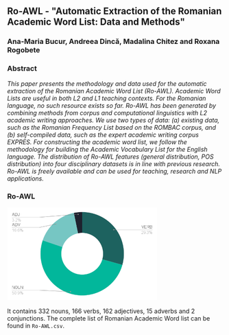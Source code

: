 ## Ro-AWL - "Automatic Extraction of the Romanian Academic Word List: Data and Methods"
### Ana-Maria Bucur, Andreea Dincă, Madalina Chitez and Roxana Rogobete

### Abstract
*This paper presents the methodology and data used for the automatic extraction of the Romanian Academic Word List (Ro-AWL). Academic Word Lists are useful in both L2 and L1 teaching contexts. For the Romanian language, no such resource exists so far. Ro-AWL has been generated by combining methods from corpus and computational linguistics with L2 academic writing approaches. We use two types of data: (a) existing data, such as the Romanian Frequency List based on the ROMBAC corpus, and (b) self-compiled data, such as the expert academic writing corpus EXPRES. For constructing the academic word list, we follow the methodology for building the Academic Vocabulary List for the English language. The distribution of Ro-AWL features (general distribution, POS distribution) into four disciplinary datasets is in line with previous research. Ro-AWL is freely available and can be used for teaching, research and NLP applications.*

### Ro-AWL

![](Ro-AWL-stats.png)

It contains 332 nouns, 166 verbs, 162 adjectives, 15 adverbs and 2 conjunctions. The complete list of Romanian Academic Word list can be found in `Ro-AWL.csv`.
